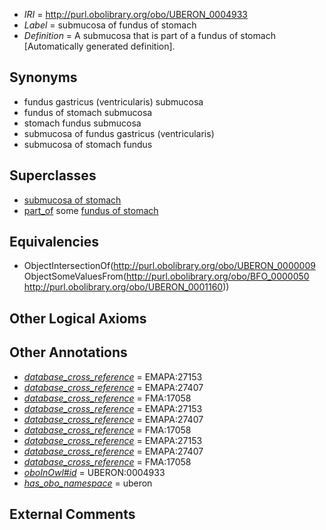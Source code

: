  * *IRI* = http://purl.obolibrary.org/obo/UBERON_0004933
 * *Label* = submucosa of fundus of stomach
 * *Definition* = A submucosa that is part of a fundus of stomach [Automatically generated definition].

## Synonyms

 * fundus gastricus (ventricularis) submucosa
 * fundus of stomach submucosa
 * stomach fundus submucosa
 * submucosa of fundus gastricus (ventricularis)
 * submucosa of stomach fundus

## Superclasses

 * [submucosa of stomach](../../UBERON/00/UBERON_0001200.md)
 * [part_of](../../BFO/50/BFO_0000050.md) some [fundus of stomach](../../UBERON/60/UBERON_0001160.md)

## Equivalencies

 * ObjectIntersectionOf(<http://purl.obolibrary.org/obo/UBERON_0000009> ObjectSomeValuesFrom(<http://purl.obolibrary.org/obo/BFO_0000050> <http://purl.obolibrary.org/obo/UBERON_0001160>))

## Other Logical Axioms


## Other Annotations

 * *[database_cross_reference](../../ef/oboInOwl#hasDbXref.md)* = EMAPA:27153
 * *[database_cross_reference](../../ef/oboInOwl#hasDbXref.md)* = EMAPA:27407
 * *[database_cross_reference](../../ef/oboInOwl#hasDbXref.md)* = FMA:17058
 * *[database_cross_reference](../../ef/oboInOwl#hasDbXref.md)* = EMAPA:27153
 * *[database_cross_reference](../../ef/oboInOwl#hasDbXref.md)* = EMAPA:27407
 * *[database_cross_reference](../../ef/oboInOwl#hasDbXref.md)* = FMA:17058
 * *[database_cross_reference](../../ef/oboInOwl#hasDbXref.md)* = EMAPA:27153
 * *[database_cross_reference](../../ef/oboInOwl#hasDbXref.md)* = EMAPA:27407
 * *[database_cross_reference](../../ef/oboInOwl#hasDbXref.md)* = FMA:17058
 * *[oboInOwl#id](../../id/oboInOwl#id.md)* = UBERON:0004933
 * *[has_obo_namespace](../../ce/oboInOwl#hasOBONamespace.md)* = uberon

## External Comments

